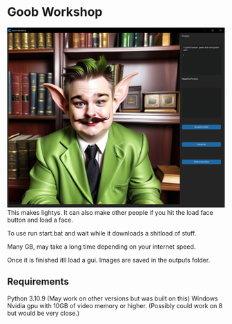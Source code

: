 # Goob Workshop
![](/assets/example.png)
This makes lightys. It can also make other people if you hit the load face button and load a face.

To use run start.bat and wait while it downloads a shitload of stuff. 

Many GB, may take a long time depending on your internet speed. 

Once it is finished itll load a gui. Images are saved in the outputs folder.

## Requirements

Python 3.10.9 (May work on other versions but was built on this)
Windows
Nvidia gpu with 10GB of video memory or higher. (Possibly could work on 8 but would be very close.)